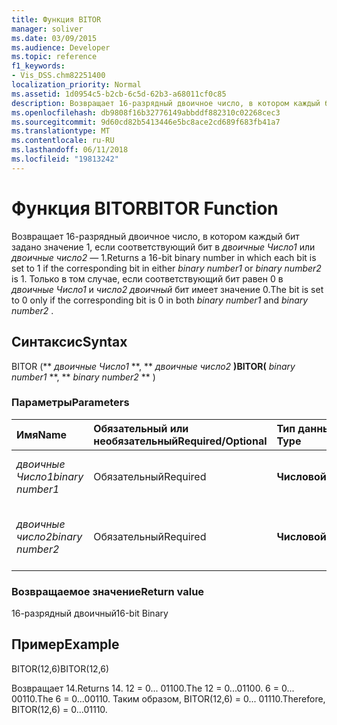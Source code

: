 ```yaml
---
title: Функция BITOR
manager: soliver
ms.date: 03/09/2015
ms.audience: Developer
ms.topic: reference
f1_keywords:
- Vis_DSS.chm82251400
localization_priority: Normal
ms.assetid: 1d0954c5-b2cb-6c5d-62b3-a68011cf0c85
description: Возвращает 16-разрядный двоичное число, в котором каждый бит задано значение 1, если соответствующий бит в двоичные Число1 или двоичные число2 — 1. Только в том случае, если соответствующий бит равен 0 в двоичные Число1 и число2 двоичный бит имеет значение 0.
ms.openlocfilehash: db9808f16b32776149abbddf882310c02268cec3
ms.sourcegitcommit: 9d60cd82b5413446e5bc8ace2cd689f683fb41a7
ms.translationtype: MT
ms.contentlocale: ru-RU
ms.lasthandoff: 06/11/2018
ms.locfileid: "19813242"
---
```

# <a name="bitor-function"></a><span data-ttu-id="745fc-104">Функция BITOR</span><span class="sxs-lookup"><span data-stu-id="745fc-104">BITOR Function</span></span>

<span data-ttu-id="745fc-105">Возвращает 16-разрядный двоичное число, в котором каждый бит задано значение 1, если соответствующий бит в *двоичные Число1* или *двоичные число2* — 1.</span><span class="sxs-lookup"><span data-stu-id="745fc-105">Returns a 16-bit binary number in which each bit is set to 1 if the corresponding bit in either  *binary number1*  or  *binary number2*  is 1.</span></span> <span data-ttu-id="745fc-106">Только в том случае, если соответствующий бит равен 0 в *двоичные Число1* и *число2 двоичный* бит имеет значение 0.</span><span class="sxs-lookup"><span data-stu-id="745fc-106">The bit is set to 0 only if the corresponding bit is 0 in both  *binary number1*  and  *binary number2*  .</span></span> 
  
## <a name="syntax"></a><span data-ttu-id="745fc-107">Синтаксис</span><span class="sxs-lookup"><span data-stu-id="745fc-107">Syntax</span></span>

<span data-ttu-id="745fc-108">BITOR (** *двоичные Число1* **, ** *двоичные число2* **)</span><span class="sxs-lookup"><span data-stu-id="745fc-108">BITOR(** *binary number1* **, ** *binary number2* ** )</span></span> 
  
### <a name="parameters"></a><span data-ttu-id="745fc-109">Параметры</span><span class="sxs-lookup"><span data-stu-id="745fc-109">Parameters</span></span>

|<span data-ttu-id="745fc-110">**Имя**</span><span class="sxs-lookup"><span data-stu-id="745fc-110">**Name**</span></span>|<span data-ttu-id="745fc-111">**Обязательный или необязательный**</span><span class="sxs-lookup"><span data-stu-id="745fc-111">**Required/Optional**</span></span>|<span data-ttu-id="745fc-112">**Тип данных**</span><span class="sxs-lookup"><span data-stu-id="745fc-112">**Data Type**</span></span>|<span data-ttu-id="745fc-113">**Описание**</span><span class="sxs-lookup"><span data-stu-id="745fc-113">**Description**</span></span>|
|:-----|:-----|:-----|:-----|
| <span data-ttu-id="745fc-114">_двоичные Число1_</span><span class="sxs-lookup"><span data-stu-id="745fc-114">_binary number1_</span></span> <br/> |<span data-ttu-id="745fc-115">Обязательный</span><span class="sxs-lookup"><span data-stu-id="745fc-115">Required</span></span>  <br/> |<span data-ttu-id="745fc-116">**Числовой**</span><span class="sxs-lookup"><span data-stu-id="745fc-116">**Numeric**</span></span> <br/> |<span data-ttu-id="745fc-117">Первый номер двоичные 16-разрядной.</span><span class="sxs-lookup"><span data-stu-id="745fc-117">The first 16-bit binary number.</span></span>  <br/> |
| <span data-ttu-id="745fc-118">_двоичные число2_</span><span class="sxs-lookup"><span data-stu-id="745fc-118">_binary number2_</span></span> <br/> |<span data-ttu-id="745fc-119">Обязательный</span><span class="sxs-lookup"><span data-stu-id="745fc-119">Required</span></span>  <br/> |<span data-ttu-id="745fc-120">**Числовой**</span><span class="sxs-lookup"><span data-stu-id="745fc-120">**Numeric**</span></span> <br/> |<span data-ttu-id="745fc-121">Второй 16-разрядное число двоичные.</span><span class="sxs-lookup"><span data-stu-id="745fc-121">The second 16-bit binary number.</span></span>  <br/> |
   
### <a name="return-value"></a><span data-ttu-id="745fc-122">Возвращаемое значение</span><span class="sxs-lookup"><span data-stu-id="2">Return value</span></span>

<span data-ttu-id="745fc-123">16-разрядный двоичный</span><span class="sxs-lookup"><span data-stu-id="745fc-123">16-bit Binary</span></span>
  
## <a name="example"></a><span data-ttu-id="745fc-124">Пример</span><span class="sxs-lookup"><span data-stu-id="745fc-124">Example</span></span>

<span data-ttu-id="745fc-125">BITOR(12,6)</span><span class="sxs-lookup"><span data-stu-id="745fc-125">BITOR(12,6)</span></span>
  
<span data-ttu-id="745fc-126">Возвращает 14.</span><span class="sxs-lookup"><span data-stu-id="745fc-126">Returns 14.</span></span> <span data-ttu-id="745fc-127">12 = 0... 01100.</span><span class="sxs-lookup"><span data-stu-id="745fc-127">The 12 = 0...01100.</span></span> <span data-ttu-id="745fc-128">6 = 0... 00110.</span><span class="sxs-lookup"><span data-stu-id="745fc-128">The 6 = 0...00110.</span></span> <span data-ttu-id="745fc-129">Таким образом, BITOR(12,6) = 0... 01110.</span><span class="sxs-lookup"><span data-stu-id="745fc-129">Therefore, BITOR(12,6) = 0...01110.</span></span>
  

